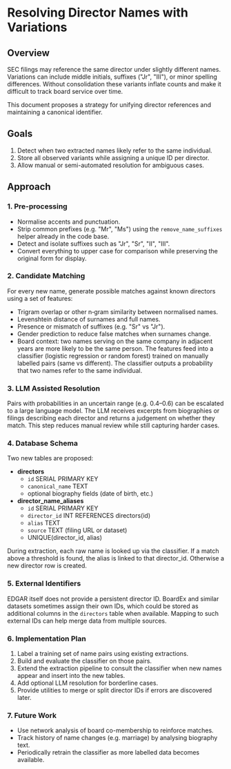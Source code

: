 # Resolving Director Names with Variations

## Overview
SEC filings may reference the same director under slightly different names. Variations can include middle initials, suffixes ("Jr", "III"), or minor spelling differences. Without consolidation these variants inflate counts and make it difficult to track board service over time.

This document proposes a strategy for unifying director references and maintaining a canonical identifier.

## Goals
1. Detect when two extracted names likely refer to the same individual.
2. Store all observed variants while assigning a unique ID per director.
3. Allow manual or semi-automated resolution for ambiguous cases.

## Approach
### 1. Pre-processing
- Normalise accents and punctuation.
- Strip common prefixes (e.g. "Mr", "Ms") using the `remove_name_suffixes` helper already in the code base.
- Detect and isolate suffixes such as "Jr", "Sr", "II", "III".
- Convert everything to upper case for comparison while preserving the original form for display.

### 2. Candidate Matching
For every new name, generate possible matches against known directors using a set of features:
- Trigram overlap or other n‑gram similarity between normalised names.
- Levenshtein distance of surnames and full names.
- Presence or mismatch of suffixes (e.g. "Sr" vs "Jr").
- Gender prediction to reduce false matches when surnames change.
- Board context: two names serving on the same company in adjacent years are more likely to be the same person.
The features feed into a classifier (logistic regression or random forest) trained on manually labelled pairs (same vs different). The classifier outputs a probability that two names refer to the same individual.

### 3. LLM Assisted Resolution
Pairs with probabilities in an uncertain range (e.g. 0.4–0.6) can be escalated to a large language model. The LLM receives excerpts from biographies or filings describing each director and returns a judgement on whether they match. This step reduces manual review while still capturing harder cases.

### 4. Database Schema
Two new tables are proposed:
- **directors**
  - `id` SERIAL PRIMARY KEY
  - `canonical_name` TEXT
  - optional biography fields (date of birth, etc.)
- **director_name_aliases**
  - `id` SERIAL PRIMARY KEY
  - `director_id` INT REFERENCES directors(id)
  - `alias` TEXT
  - `source` TEXT (filing URL or dataset)
  - UNIQUE(director_id, alias)

During extraction, each raw name is looked up via the classifier. If a match above a threshold is found, the alias is linked to that director_id. Otherwise a new director row is created.

### 5. External Identifiers
EDGAR itself does not provide a persistent director ID. BoardEx and similar datasets sometimes assign their own IDs, which could be stored as additional columns in the `directors` table when available. Mapping to such external IDs can help merge data from multiple sources.

### 6. Implementation Plan
1. Label a training set of name pairs using existing extractions.
2. Build and evaluate the classifier on those pairs.
3. Extend the extraction pipeline to consult the classifier when new names appear and insert into the new tables.
4. Add optional LLM resolution for borderline cases.
5. Provide utilities to merge or split director IDs if errors are discovered later.

### 7. Future Work
- Use network analysis of board co-membership to reinforce matches.
- Track history of name changes (e.g. marriage) by analysing biography text.
- Periodically retrain the classifier as more labelled data becomes available.

